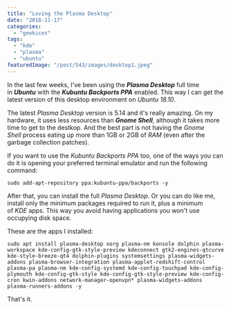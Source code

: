 ```yaml
---
title: "Loving the Plasma Desktop"
date: "2018-11-17"
categories: 
  - "geekices"
tags: 
  - "kde"
  - "plasma"
  - "ubuntu"
featuredImage: "/post/543/images/desktop1.jpeg"
---
```


In the last few weeks, I've been using the **_Plasma Desktop_** full time in **_Ubuntu_** with the **_Kubuntu Backports PPA_** enabled. This way I can get the latest version of this desktop environment on _Ubuntu 18.10_.

The latest _Plasma Desktop_ version is 5.14 and it's really amazing. On my hardware, it uses less resources than **_Gnome Shell_**, although it takes more time to get to the destkop. And the best part is not having the _Gnome Shell_ process eating up more than 1GB or 2GB of _RAM_ (even after the garbage collection patches).

If you want to use the _Kubuntu Backports PPA_ too, one of the ways you can do it is opening your preferred terminal emulator and run the following command:

```
sudo add-apt-repository ppa:kubuntu-ppa/backports -y
```

After that, you can install the full _Plasma Desktop_. Or you can do like me, install only the minimum packages required to run it, plus a minimum of _KDE_ apps. This way you avoid having applications you won't use occupying disk space.

These are the apps I installed:

```
sudo apt install plasma-desktop xorg plasma-nm konsole dolphin plasma-workspace kde-config-gtk-style-preview kdeconnect gtk2-engines-qtcurve kde-style-breeze-qt4 dolphin-plugins systemsettings plasma-widgets-addons plasma-browser-integration plasma-applet-redshift-control plasma-pa plasma-nm kde-config-systemd kde-config-touchpad kde-config-plymouth kde-config-gtk-style kde-config-gtk-style-preview kde-config-cron kwin-addons network-manager-openvpn* plasma-widgets-addons plasma-runners-addons -y
```

That's it.
